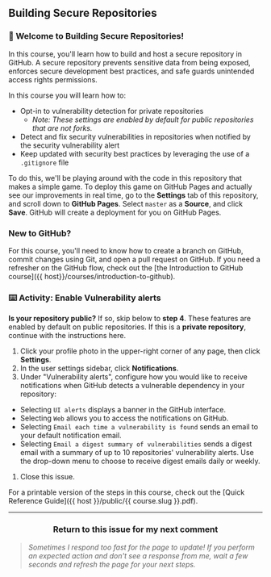 ## Building Secure Repositories

### :tada: Welcome to Building Secure Repositories!

In this course, you'll learn how to build and host a secure repository in GitHub.  A secure repository prevents sensitive data from being exposed, enforces secure development best practices, and safe guards unintended access rights permissions.

In this course you will learn how to:

- Opt-in to vulnerability detection for private repositories
  - _Note: These settings are enabled by default for public repositories that are not forks._
- Detect and fix security vulnerabilities in repositories when notified by the security vulnerability alert
- Keep updated with security best practices by leveraging the use of a `.gitignore` file

To do this, we'll be playing around with the code in this repository that makes a simple game. To deploy this game on GitHub Pages and actually see our improvements in real time, go to the **Settings** tab of this repository, and scroll down to **GitHub Pages**. Select `master` as a **Source**, and click **Save**. GitHub will create a deployment for you on GitHub Pages.

### New to GitHub?

For this course, you'll need to know how to create a branch on GitHub, commit changes using Git, and open a pull request on GitHub. If you need a refresher on the GitHub flow, check out the [the Introduction to GitHub course]({{ host}}/courses/introduction-to-github).

### :keyboard: Activity: Enable Vulnerability alerts

**Is your repository public?** If so, skip below to **step 4**. These features are enabled by default on public repositories. If this is a **private repository**, continue with the instructions here.

1. Click your profile photo in the upper-right corner of any page, then click **Settings**.
1. In the user settings sidebar, click **Notifications**.
1. Under "Vulnerability alerts", configure how you would like to receive notifications when GitHub detects a vulnerable dependency in your repository:
  - Selecting `UI alerts` displays a banner in the GitHub interface.
  - Selecting `Web` allows you to access the notifications on GitHub.
  - Selecting `Email each time a vulnerability is found` sends an email to your default notification email.
  - Selecting `Email a digest summary of vulnerabilities` sends a digest email with a summary of up to 10 repositories' vulnerability alerts. Use the drop-down menu to choose to receive digest emails daily or weekly.
1. Close this issue.

For a printable version of the steps in this course, check out the [Quick Reference Guide]({{ host }}/public/{{ course.slug }}.pdf).

<hr>
<h3 align="center">Return to this issue for my next comment</h3>

> _Sometimes I respond too fast for the page to update! If you perform an expected action and don't see a response from me, wait a few seconds and refresh the page for your next steps._
